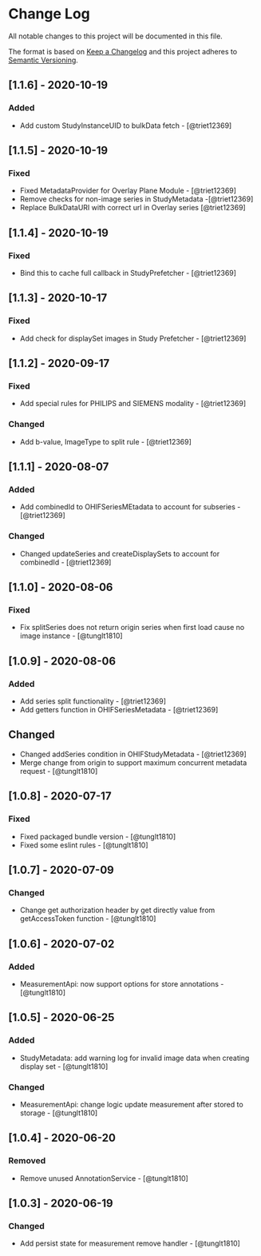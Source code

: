 # Change Log

All notable changes to this project will be documented in this file.

The format is based on [Keep a Changelog](http://keepachangelog.com/en/1.0.0/)
and this project adheres to [Semantic Versioning](http://semver.org/spec/v2.0.0.html).

## [1.1.6] - 2020-10-19
### Added
- Add custom StudyInstanceUID to bulkData fetch - [@triet12369]

## [1.1.5] - 2020-10-19
### Fixed
- Fixed MetadataProvider for Overlay Plane Module - [@triet12369]
- Remove checks for non-image series in StudyMetadata -[@triet12369]
- Replace BulkDataURI with correct url in Overlay series [@triet12369]

## [1.1.4] - 2020-10-19
### Fixed
- Bind this to cache full callback in StudyPrefetcher - [@triet12369]

## [1.1.3] - 2020-10-17
### Fixed
- Add check for displaySet images in Study Prefetcher - [@triet12369]

## [1.1.2] - 2020-09-17
### Fixed
- Add special rules for PHILIPS and SIEMENS modality - [@triet12369]
### Changed
- Add b-value, ImageType to split rule - [@triet12369]


## [1.1.1] - 2020-08-07
### Added
- Add combinedId to OHIFSeriesMEtadata to account for subseries - [@triet12369]
### Changed
- Changed updateSeries and createDisplaySets to account for combinedId - [@triet12369]

## [1.1.0] - 2020-08-06
### Fixed
- Fix splitSeries does not return origin series when first load cause no image instance - [@tunglt1810]

## [1.0.9] - 2020-08-06
### Added
- Add series split functionality - [@triet12369]
- Add getters function in OHIFSeriesMetadata - [@triet12369]
## Changed
- Changed addSeries condition in OHIFStudyMetadata - [@triet12369]
- Merge change from origin to support maximum concurrent metadata request - [@tunglt1810]

## [1.0.8] - 2020-07-17
### Fixed
- Fixed packaged bundle version - [@tunglt1810]
- Fixed some eslint rules - [@tunglt1810]

## [1.0.7] - 2020-07-09
### Changed
- Change get authorization header by get directly value from getAccessToken function - [@tunglt1810]

## [1.0.6] - 2020-07-02
### Added
- MeasurementApi: now support options for store annotations - [@tunglt1810]

## [1.0.5] - 2020-06-25
### Added
- StudyMetadata: add warning log for invalid image data when creating display set - [@tunglt1810]
### Changed
- MeasurementApi: change logic update measurement after stored to storage - [@tunglt1810]

## [1.0.4] - 2020-06-20
### Removed
- Remove unused AnnotationService - [@tunglt1810]

## [1.0.3] - 2020-06-19
### Changed
- Add persist state for measurement remove handler - [@tunglt1810]